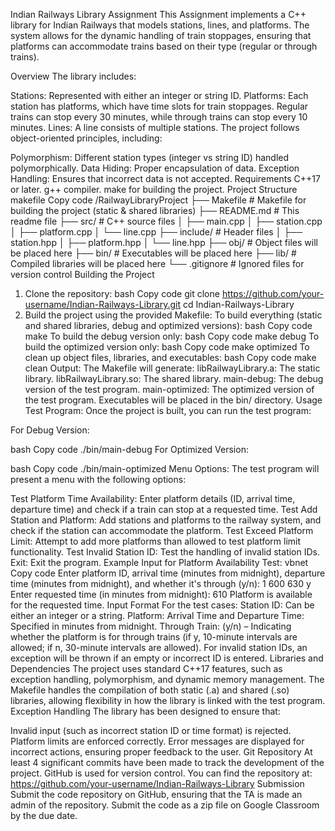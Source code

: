 Indian Railways Library Assignment
This Assignment implements a C++ library for Indian Railways that models stations, lines, and platforms. The system allows for the dynamic handling of train stoppages, ensuring that platforms can accommodate trains based on their type (regular or through trains).

Overview
The library includes:

Stations: Represented with either an integer or string ID.
Platforms: Each station has platforms, which have time slots for train stoppages. Regular trains can stop every 30 minutes, while through trains can stop every 10 minutes.
Lines: A line consists of multiple stations.
The project follows object-oriented principles, including:

Polymorphism: Different station types (integer vs string ID) handled polymorphically.
Data Hiding: Proper encapsulation of data.
Exception Handling: Ensures that incorrect data is not accepted.
Requirements
C++17 or later.
g++ compiler.
make for building the project.
Project Structure
makefile
Copy code
/RailwayLibraryProject
├── Makefile           # Makefile for building the project (static & shared libraries)
├── README.md          # This readme file
├── src/               # C++ source files
│   ├── main.cpp
│   ├── station.cpp
│   ├── platform.cpp
│   └── line.cpp
├── include/           # Header files
│   ├── station.hpp
│   ├── platform.hpp
│   └── line.hpp
├── obj/               # Object files will be placed here
├── bin/               # Executables will be placed here
├── lib/               # Compiled libraries will be placed here
└── .gitignore         # Ignored files for version control
Building the Project
1. Clone the repository:
bash
Copy code
git clone https://github.com/your-username/Indian-Railways-Library.git
cd Indian-Railways-Library
2. Build the project using the provided Makefile:
To build everything (static and shared libraries, debug and optimized versions):
bash
Copy code
make
To build the debug version only:
bash
Copy code
make debug
To build the optimized version only:
bash
Copy code
make optimized
To clean up object files, libraries, and executables:
bash
Copy code
make clean
Output:
The Makefile will generate:
libRailwayLibrary.a: The static library.
libRailwayLibrary.so: The shared library.
main-debug: The debug version of the test program.
main-optimized: The optimized version of the test program.
Executables will be placed in the bin/ directory.
Usage
Test Program:
Once the project is built, you can run the test program:

For Debug Version:

bash
Copy code
./bin/main-debug
For Optimized Version:

bash
Copy code
./bin/main-optimized
Menu Options:
The test program will present a menu with the following options:

Test Platform Time Availability: Enter platform details (ID, arrival time, departure time) and check if a train can stop at a requested time.
Test Add Station and Platform: Add stations and platforms to the railway system, and check if the station can accommodate the platform.
Test Exceed Platform Limit: Attempt to add more platforms than allowed to test platform limit functionality.
Test Invalid Station ID: Test the handling of invalid station IDs.
Exit: Exit the program.
Example Input for Platform Availability Test:
vbnet
Copy code
Enter platform ID, arrival time (minutes from midnight), departure time (minutes from midnight), and whether it's through (y/n):
1 600 630 y
Enter requested time (in minutes from midnight): 610
Platform is available for the requested time.
Input Format
For the test cases:
Station ID: Can be either an integer or a string.
Platform:
Arrival Time and Departure Time: Specified in minutes from midnight.
Through Train: (y/n) – Indicating whether the platform is for through trains (if y, 10-minute intervals are allowed; if n, 30-minute intervals are allowed).
For invalid station IDs, an exception will be thrown if an empty or incorrect ID is entered.
Libraries and Dependencies
The project uses standard C++17 features, such as exception handling, polymorphism, and dynamic memory management.
The Makefile handles the compilation of both static (.a) and shared (.so) libraries, allowing flexibility in how the library is linked with the test program.
Exception Handling
The library has been designed to ensure that:

Invalid input (such as incorrect station ID or time format) is rejected.
Platform limits are enforced correctly.
Error messages are displayed for incorrect actions, ensuring proper feedback to the user.
Git Repository
At least 4 significant commits have been made to track the development of the project.
GitHub is used for version control. You can find the repository at: https://github.com/your-username/Indian-Railways-Library
Submission
Submit the code repository on GitHub, ensuring that the TA is made an admin of the repository.
Submit the code as a zip file on Google Classroom by the due date.

